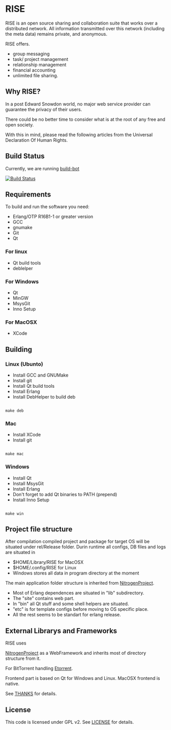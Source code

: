 RISE
====

RISE is an open source sharing and collaboration suite that works over a 
distributed network. All information transmitted over this network 
(including the meta data) remains private, and anonymous.

RISE offers.
* group messaging
* task/ project management
* relationship management
* financial accounting
* unlimited file sharing.

Why RISE?
---------

In a post Edward Snowdon world, no major web service provider can guarantee the 
privacy of their users.

There could be no better time to consider what is at the root of any free and 
open society.

With this in mind, please read the following articles from the 
Universal Declaration Of Human Rights.

Build Status
------------

Currently, we are running [build-bot](http://travis-ci.org)

[![Build Status](https://travis-ci.org/SovereignPrime/RISE.svg?branch=master)](https://travis-ci.org/SovereignPrime/RISE)

Requirements
-------------

To build and run the software you need:

* Erlang/OTP R16B1-1 or greater version
* GCC
* gnumake
* Git
* Qt


### For linux
* Qt build tools
* deblelper

### For Windows
* Qt
* MinGW
* MsysGit
* Inno Setup

### For MacOSX
* XCode

Building
--------

### Linux (Ubunto)
* Install GCC and GNUMake
* Install git
* Install Qt build tools
* Install Erlang
* Install DebHelper to build deb

<code>
make deb
</code>

### Mac
* Install XCode
* Install git

<code>
make mac
</code>

### Windows
* Install  Qt
* Install MsysGit
* Install Erlang
* Don't forget to add Qt binaries to PATH (prepend)
* Install Inno Setup

<code>
make win
</code>

Project file structure
----------------------

After compilation compiled project and package for target OS will be situated under rel/Release folder.
Durin runtime all configs, DB files and logs are situated in
* $HOME/Library/RISE for MacOSX
* $HOME/.config/RISE for Linux
* Windows stores all data in program directory at the moment

The main application folder structure is inherited from [NitrogenProject](http://nitrogenproject.com).
* Most of Erlang dependences are situated in "lib" subdirectory.
* The "site" contains web part.
* In "bin" all Qt stuff and some shell helpers are situated.
* "etc" is for template configs before moving to OS specific place.
* All the rest seems to be standart for erlang release.

External Librarys and Frameworks
--------------------------------

RISE uses
 
[NitrogenProject](http://nitrogenproject.com) as a WebFramework and inherits most of directory 
structure from it.

For BitTorrent handling [Etorrent](https://github.com/jlouis/etorrent_core).

Frontend part is based on Qt for Windows and Linux.
MacOSX frontend is native.

See [THANKS](THANKS.markdown) for details.

License
-------

This code is licensed under GPL v2.
See [LICENSE](LICENSE) for details.
